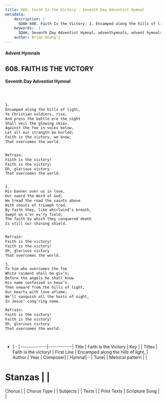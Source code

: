 ```yaml
---
title: 608. Faith Is the Victory - Seventh Day Adventist Hymnal
metadata:
    description: |
      SDAH 608. Faith Is the Victory. 1. Encamped along the hills of light, Ye Christian soldiers, rise, And press the battle ere the night Shall veil the glowing skies. Against the foe in vales below, Let all our strength be hurled; Faith is the victory, we know, That overcomes the world. 
    keywords:  |
      SDAH, Seventh Day Adventist Hymnal, adventhymnals, advent hymnals, Faith Is the Victory, Encamped along the hills of light, ,Faith is the victory!
    author: Brian Onang'o
---
```


#### Advent Hymnals
## 608. FAITH IS THE VICTORY
#### Seventh Day Adventist Hymnal

```txt



1.
Encamped along the hills of light,
Ye Christian soldiers, rise,
And press the battle ere the night
Shall veil the glowing skies.
Against the foe in vales below,
Let all our strength be hurled;
Faith is the victory, we know,
That overcomes the world.


Refrain:
Faith is the victory!
Faith is the victory!
Oh, glorious victory
That overcomes the world.


2.
His banner over us in love,
Our sword the Word of God;
We tread the road the saints above
With shouts of triumph trod.
By faith they, like whirlwind’s breath,
Swept on o’er ev’ry field;
The faith by which they conquered death
Is still our shining shield.


Refrain:
Faith is the victory!
Faith is the victory!
Oh, glorious victory
That overcomes the world.

3.
To him who overcomes the foe
White raiment shall be giv’n;
Before the angels he shall know
His name confessed in heav’n.
Then onward from the hills of light,
Our hearts with love aflame;
We’ll vanquish all the hosts of night,
In Jesus’ conq’ring name.

Refrain:
Faith is the victory!
Faith is the victory!
Oh, glorious victory
That overcomes the world.




```

- |   -  |
-------------|------------|
Title | Faith Is the Victory |
Key |  |
Titles | Faith is the victory! |
First Line | Encamped along the hills of light, |
Author | 
Year | 
Composer|  |
Hymnal|  - |
Tune|  |
Metrical pattern | |
# Stanzas |  |
Chorus |  |
Chorus Type |  |
Subjects |  |
Texts |  |
Print Texts | 
Scripture Song |  |
  
